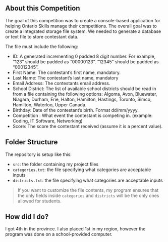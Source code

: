 ## About this Competition

The goal of this competition was to create a console-based application for helping Ontario Skills manage their
competitions. The overall goal was to create a integrated storage file system. We needed to generate a database or text file to store contestant data.

The file must include the following:
- ID: A generated incrementing 0 padded 8 digit number. For example, “123” should be padded as
“00000123”. “12345” should be padded as “00012345”.
- First Name: The contestant’s first name, mandatory.
- Last Name: The contestant’s last name, mandatory
- Email Address: The contestants email address.
- School District: The list of available school districts should be read in from a file containing the following options: Algoma, Avon, Bluewater, Niagara, Durham, Erie, Halton, Hamilton, Hastings, Toronto, Simco, Hamilton, Waterloo, Upper Canada.
- Birthday: Date of the contestant’s birth. Format dd/mm/yyyy.
- Competition : What event the contestant is competing in. (example: Coding, IT Software, Networking)
- Score: The score the contestant received (assume it is a percent value).

## Folder Structure

The repository is setup like this:

- `src`: the folder containing my project files
- `categories.txt`: the file specifying what categories are acceptable inputs
- `districts.txt`: the file specifying what categories are acceptable inputs

> If you want to customize the file contents, my program ensures that the only fields inside `categories` and `districts` will be the only ones allowed for students.

## How did I do?

I got 4th in the province. I also placed 1st in my region, however the program was done on a school-provided computer.
